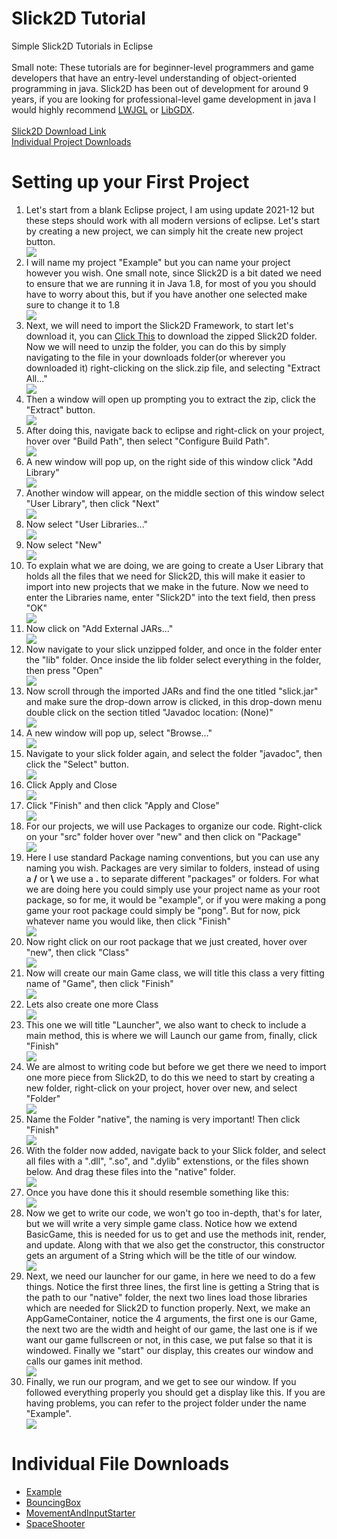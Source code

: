 <body>
    <div>
        <h1>Slick2D Tutorial</h1>
        <p>Simple Slick2D Tutorials in Eclipse<br><br>
        Small note: These tutorials are for beginner-level programmers and game developers that have an entry-level understanding of object-oriented programming in java. Slick2D has been out of development for around 9 years, if you are looking for professional-level game development in java I would highly recommend <a href="https://www.lwjgl.org/">LWJGL</a> or <a href="https://libgdx.com/">LibGDX</a>.<br><br>
        <a href="https://slick.ninjacave.com/">Slick2D Download Link</a><br>
        <a href="#individual-downloads">Individual Project Downloads</a></p>
    </div>
    <div>
        <h1>Setting up your First Project</h1>
        <ol>
            <li>Let's start from a blank Eclipse project, I am using update 2021-12 but these steps should work with all modern versions of eclipse. Let's start by creating a new project, we can simply hit the create new project button.</li>
            <img src="images/step00.png" style="max-width: 650px;">
            <li>I will name my project "Example" but you can name your project however you wish. One small note, since Slick2D is a bit dated we need to ensure that we are running it in Java 1.8, for most of you you should have to worry about this, but if you have another one selected make sure to change it to 1.8</li>
            <img src="images/step01.png" style="max-width: 650px;">
            <li>Next, we will need to import the Slick2D Framework, to start let's download it, you can <a href="https://slick.ninjacave.com/slick.zip">Click This</a> to download the zipped Slick2D folder. Now we will need to unzip the folder, you can do this by simply navigating to the file in your downloads folder(or wherever you downloaded it) right-clicking on the slick.zip file, and selecting "Extract All..."</li>
            <img src="images/step02.png" style="max-width: 650px;">
            <li>Then a window will open up prompting you to extract the zip, click the "Extract" button.</li>
            <img src="images/step03.png" style="max-width: 650px;">
            <li>After doing this, navigate back to eclipse and right-click on your project, hover over "Build Path", then select "Configure Build Path".</li>
            <img src="images/step04.png" style="max-width: 650px;">
            <li>A new window will pop up, on the right side of this window click "Add Library"</li>
            <img src="images/step05.png" style="max-width: 650px;">
            <li>Another window will appear, on the middle section of this window select "User Library", then click "Next"</li>
            <img src="images/step06.png" style="max-width: 650px;">
            <li>Now select "User Libraries..."</li>
            <img src="images/step07.png" style="max-width: 650px;">
            <li>Now select "New"</li>
            <img src="images/step08.png" style="max-width: 650px;">
            <li>To explain what we are doing, we are going to create a User Library that holds all the files that we need for Slick2D, this will make it easier to import into new projects that we make in the future. Now we need to enter the Libraries name, enter "Slick2D" into the text field, then press "OK"</li>
            <img src="images/step09.png" style="max-width: 650px;">
            <li>Now click on "Add External JARs..."</li>
            <img src="images/step10.png" style="max-width: 650px;">
            <li>Now navigate to your slick unzipped folder, and once in the folder enter the "lib" folder. Once inside the lib folder select everything in the folder, then press "Open"</li>
            <img src="images/step11.png" style="max-width: 650px;">
            <li>Now scroll through the imported JARs and find the one titled "slick.jar" and make sure the drop-down arrow is clicked, in this drop-down menu double click on the section titled "Javadoc location: (None)"</li>
            <img src="images/step12.png" style="max-width: 650px;">
            <li>A new window will pop up, select "Browse..."</li>
            <img src="images/step13.png" style="max-width: 650px;">
            <li>Navigate to your slick folder again, and select the folder "javadoc", then click the "Select" button.</li>
            <img src="images/step14.png" style="max-width: 650px;">
            <li>Click Apply and Close</li>
            <img src="images/step15.png" style="max-width: 650px;">
            <li>Click "Finish" and then click "Apply and Close"</li>
            <img src="images/step16.png" style="max-width: 650px;">
            <li>For our projects, we will use Packages to organize our code. Right-click on your "src" folder hover over "new" and then click on "Package"</li>
            <img src="images/step17.png" style="max-width: 650px;">
            <li>Here I use standard Package naming conventions, but you can use any naming you wish. Packages are very similar to folders, instead of using a <b>/</b> or <b>\</b> we use a <b>.</b> to separate different "packages" or folders. For what we are doing here you could simply use your project name as your root package, so for me, it would be "example", or if you were making a pong game your root package could simply be "pong". But for now, pick whatever name you would like, then click "Finish"</li>
            <img src="images/step18.png" style="max-width: 650px;">
            <li>Now right click on our root package that we just created, hover over "new", then click "Class"</li>
            <img src="images/step19.png" style="max-width: 650px;">
            <li>Now will create our main Game class, we will title this class a very fitting name of "Game", then click "Finish"</li>
            <img src="images/step20.png" style="max-width: 650px;">
            <li>Lets also create one more Class</li>
            <img src="images/step21.png" style="max-width: 650px;">
            <li>This one we will title "Launcher", we also want to check to include a main method, this is where we will Launch our game from, finally, click "Finish"</li>
            <img src="images/step22.png" style="max-width: 650px;">
            <li>We are almost to writing code but before we get there we need to import one more piece from Slick2D, to do this we need to start by creating a new folder, right-click on your project, hover over new, and select "Folder"</li>
            <img src="images/step23.png" style="max-width: 650px;">
            <li>Name the Folder "native", the naming is very important! Then click "Finish"</li>
            <img src="images/step24.png" style="max-width: 650px;">
            <li>With the folder now added, navigate back to your Slick folder, and select all files with a ".dll", ".so", and ".dylib" extenstions, or the files shown below. And drag these files into the "native" folder.</li>
            <img src="images/step_00.png" style="max-width: 650px;">
            <li>Once you have done this it should resemble something like this:</li>
            <img src="images/step_01.png" style="max-width: 650px">
            <li>Now we get to write our code, we won't go too in-depth, that's for later, but we will write a very simple game class. Notice how we extend BasicGame, this is needed for us to get and use the methods init, render, and update. Along with that we also get the constructor, this constructor gets an argument of a String which will be the title of our window.</li>
            <img src="images/step25.png" style="max-width: 650px;">
            <li>Next, we need our launcher for our game, in here we need to do a few things. Notice the first three lines, the first line is getting a String that is the path to our "native" folder, the next two lines load those libraries which are needed for Slick2D to function properly. Next, we make an AppGameContainer, notice the 4 arguments, the first one is our Game, the next two are the width and height of our game, the last one is if we want our game fullscreen or not, in this case, we put false so that it is windowed. Finally we "start" our display, this creates our window and calls our games init method.</li>
            <img src="images/step26.png" style="max-width: 650px;">
            <li>Finally, we run our program, and we get to see our window. If you followed everything properly you should get a display like this. If you are having problems, you can refer to the project folder under the name "Example".</li>
            <img src="images/step27.png" style="max-width: 650px;">
        </ol>
    </div>
    <div id="individual-downloads">
        <h1>Individual File Downloads</h1>
        <ul>
            <li><a href="https://kinolien.github.io/gitzip/?download=/JacksonBrienen/Slick2DTutorial/tree/main/Example/">Example</a></li>
            <li><a href="https://kinolien.github.io/gitzip/?download=/JacksonBrienen/Slick2DTutorial/tree/main/BouncingBox/">BouncingBox</a></li>
            <li><a href="https://kinolien.github.io/gitzip/?download=/JacksonBrienen/Slick2DTutorial/tree/main/MovementAndInputStarter/">MovementAndInputStarter</a></li>
            <li><a href="https://kinolien.github.io/gitzip/?download=/JacksonBrienen/Slick2DTutorial/tree/main/SpaceShooter/">SpaceShooter</a></li>
        </ul>
    </div>
</body>